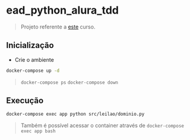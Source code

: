 # ead_python_alura_tdd

> Projeto referente a [este](https://cursos.alura.com.br/course/tdd-com-python) curso.

## Inicialização

- Crie o ambiente

```sh
docker-compose up -d
```
> ``docker-compose ps`` ``docker-compose down``

## Execução

```sh
docker-compose exec app python src/leilao/dominio.py
```

> Também é possível acessar o container através de ``docker-compose exec app bash``
